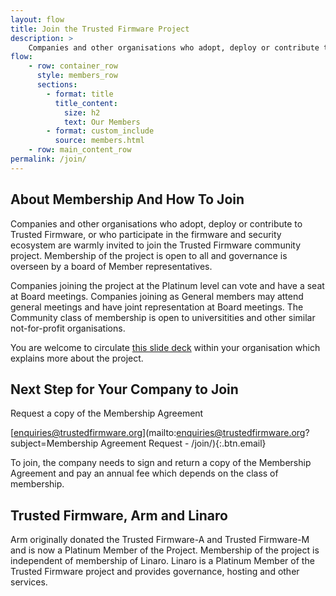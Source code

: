 ```yaml
---
layout: flow
title: Join the Trusted Firmware Project
description: >
    Companies and other organisations who adopt, deploy or contribute to Trusted Firmware, or who participate in the firmware and security ecosystem are warmly invited to join the Trusted Firmware community project. Membership of the project is open to all and governance is overseen by a board of Member representatives.
flow:
    - row: container_row
      style: members_row
      sections:
        - format: title
          title_content:
            size: h2
            text: Our Members
        - format: custom_include
          source: members.html
    - row: main_content_row
permalink: /join/
---
```

## About Membership And How To Join

Companies and other organisations who adopt, deploy or contribute to Trusted Firmware, or who participate in the firmware and security ecosystem are warmly invited to join the Trusted Firmware community project. Membership of the project is open to all and governance is overseen by a board of Member representatives.

Companies joining the project at the Platinum level can vote and have a seat at Board meetings. Companies joining as General members may attend general meetings and have joint representation at Board meetings. The Community class of membership is open to universitities and other similar not-for-profit organisations.

You are welcome to circulate [this slide deck](/docs/TrustedFirmware_2020_web.pdf) within your organisation which explains more about the project.

## Next Step for Your Company to Join

Request a copy of the Membership Agreement

[enquiries@trustedfirmware.org](mailto:enquiries@trustedfirmware.org?subject=Membership Agreement Request - /join/){:.btn.email}

To join, the company needs to sign and return a copy of the Membership Agreement and pay an annual fee which depends on the class of membership.

## Trusted Firmware, Arm and Linaro

Arm originally donated the Trusted Firmware-A and Trusted Firmware-M and is now a Platinum Member of the Project. Membership of the project is independent of membership of Linaro. Linaro is a Platinum Member of the Trusted Firmware project and provides governance, hosting and other services.
